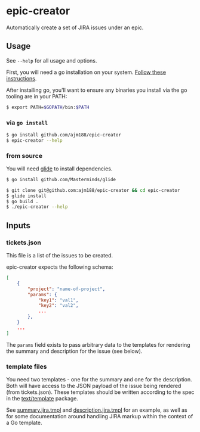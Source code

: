# epic-creator

Automatically create a set of JIRA issues under an epic.

## Usage

See `--help` for all usage and options.

First, you will need a go installation on your system.
[Follow these instructions](https://golang.org).

After installing go, you'll want to ensure any binaries you install via the go tooling are in your PATH:

```bash
$ export PATH=$GOPATH/bin:$PATH
```

### via `go install`

```bash
$ go install github.com/ajm188/epic-creator
$ epic-creator --help
```

### from source

You will need [glide](https://glide.sh) to install dependencies.

```bash
$ go install github.com/Masterminds/glide
```

```bash
$ git clone git@github.com:ajm188/epic-creator && cd epic-creator
$ glide install
$ go build .
$ ./epic-creator --help
```

## Inputs

### tickets.json

This file is a list of the issues to be created.

epic-creator expects the following schema:

```json
[
    {
        "project": "name-of-project",
        "params": {
            "key1": "val1",
            "key2": "val2",
            ...
        },
    }
    ...
]
```

The `params` field exists to pass arbitrary data to the templates for rendering the summary and description for the issue (see below).

### template files

You need two templates - one for the summary and one for the description.
Both will have access to the JSON payload of the issue being rendered (from tickets.json).
These templates should be written according to the spec in the [text/template](https://godoc.org/text/template) package.

See [summary.jira.tmpl](summary.jira.tmpl) and [description.jira.tmpl](description.jira.tmpl) for an example, as well as for some documentation around handling JIRA markup within the context of a Go template.
